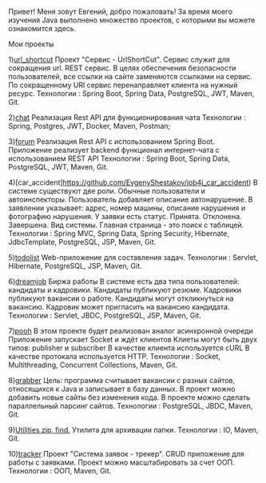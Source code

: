 Привет! Меня зовут Евгений, добро пожаловать!
За время моего изучения Java выполнено множество проектов, с которыми вы можете ознакомится здесь.

Мои проекты

1)[url_shortcut](https://github.com/EvgenyShestakov/job4j_url_shortcut)
Проект "Сервис - UrlShortCut". Сервис служит для сокращения url. 
REST сервис. В целях обеспечения безопасности пользователей, все ссылки на сайте заменяются ссылками на сервис.
По сокращенному URl сервис перенаправляет клиента на нужный ресурс.
Технологии : Spring Boot, Spring Data, PostgreSQL, JWT, Maven, Git.

2)[chat](https://github.com/EvgenyShestakov/job4j_chat) 
Реализация Rest API для функционирования чата
Технологии : Spring, Postgres, JWT, Docker, Maven, Postman;

3)[forum](https://github.com/EvgenyShestakov/job4j_chat) 
Реализация Rest API с использованием Spring Boot. 
Приложение реализует backend функционал интернет-чата с использованием REST API
Технологии : Spring Boot, Spring Data, PostgreSQL, JWT, Maven, Git.

4)[car_accident]https://github.com/EvgenyShestakov/job4j_car_accident)
В системе существуют две роли. Обычные пользователи и автоинспекторы.
Пользователь добавляет описание автонарушение.
В заявлении указывает: адрес, номер машины, описание нарушения и фотографию нарушения.
У заявки есть статус. Принята. Отклонена. Завершена.
Вид системы. Главная страница - это поиск с таблицей.
Технологии : Spring MVC, Spring Data, Spring Security, Hibernate, JdbcTemplate, PostgreSQL, JSP, Maven, Git.

5)[todolist](https://github.com/EvgenyShestakov/job4j_todo)
Web-приложение для составления задач.
Технологии : Servlet, Hibernate, PostgreSQL, JSP, Maven, Git.

6)[dreamjob](https://github.com/EvgenyShestakov/job4j_dreamjob)
Биржа работы
В системе есть два типа пользователей: кандидаты и кадровики. Кандидаты публикуют резюме. Кадровики публикуют вакансии о работе.
Кандидаты могут откликнуться на вакансию. Кадровик может пригласить на вакансию кандидата.
Технологии : Servlet, JBDC, PostgreSQL, JSP, Maven, Git.

7)[pooh](https://github.com/EvgenyShestakov/job4j_pooh)
В этом проекте будет реализован аналог асинхронной очереди Приложение запускает Socket и ждёт клиентов Клиеты могут быть двух типов: publisher и subscriber В качестве клиента используется cURL В качестве протокала используется HTTP.
Технологии : Socket, Multithreading, Concurrent Collections, Maven, Git.

8)[grabber](https://github.com/EvgenyShestakov/job4j_grabber)
Цель: программа считывает вакансии с разных сайтов, относящихся к Java и записывает в базу данных.
В проект можно добавить новые сайты без изменения кода.
В проекте можно сделать параллельный парсинг сайтов.
Технологии : PostgreSQL, JBDC, Maven, Git.

9)[Utilities zip, find.](https://github.com/EvgenyShestakov/job4j_design/blob/master/chapter_002/src/main/java/ru/job4j/io/Zip.java)
Утилита для архивации папки.
Технологии : IO, Maven, Git.

10)[tracker](https://github.com/EvgenyShestakov/job4j_tracker)
Проект "Система заявок - трекер". CRUD приложение для работы с заявками. Проект можно масштабировать за счет ООП.
Технологии : ООП, Maven, Git.
